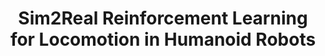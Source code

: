 ---
layout: default
title: 'Sim2Real Reinforcement Learning for Locomotion in Humanoid Robots'
authors:
info: 'Description:
    <ul>
        <li><strong>Due to confidentiality restrictions, I can only share public promotional videos of the robot.</strong></li>
        <li>Train an RL locomotion policy on Isaac Gym.</li>
        <li>Implement the code to control real robots through the RL policy.</li>
        <li>Deploy the policy on real Robot Era&apos;s robot.</li>
        <li>The robot is designed by Prof. Jianyu Chen&apos;s startup.</li>
        <li>We are still working on the RL Sim2Real problem for locomotion. <br/>Our ultimate goal is that the robot can perform various complex locomotion skills.</li>
        <li><strong>If you are interested in humanoid robots or Robot Era, <br/>please feel free to contact Prof. Jianyu Chen or me. : )</strong></li>
    </ul>'
year: 2023.06
pdf: ''
code: ''
project_page: ''
youtube: https://www.youtube.com/watch?v=Gi61nueZ030
official_link: ''
---
